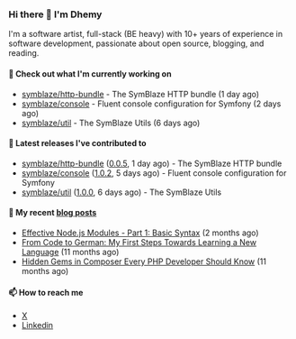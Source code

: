 ### Hi there 👋 I'm Dhemy

I'm a software artist, full-stack (BE heavy) with 10+ years of experience in software development,
passionate about open source, blogging, and reading.

#### 👷 Check out what I'm currently working on

- [symblaze/http-bundle](https://github.com/symblaze/http-bundle) - The SymBlaze HTTP bundle (1 day ago)
- [symblaze/console](https://github.com/symblaze/console) - Fluent console configuration for Symfony (2 days ago)
- [symblaze/util](https://github.com/symblaze/util) - The SymBlaze Utils (6 days ago)

#### 🔭 Latest releases I've contributed to

- [symblaze/http-bundle](https://github.com/symblaze/http-bundle) ([0.0.5](https://github.com/symblaze/http-bundle/releases/tag/0.0.5), 1 day ago) - The SymBlaze HTTP bundle
- [symblaze/console](https://github.com/symblaze/console) ([1.0.2](https://github.com/symblaze/console/releases/tag/1.0.2), 5 days ago) - Fluent console configuration for Symfony
- [symblaze/util](https://github.com/symblaze/util) ([1.0.0](https://github.com/symblaze/util/releases/tag/1.0.0), 6 days ago) - The SymBlaze Utils

#### 📜 My recent [blog posts](https://imdhemy.com/)

- [Effective Node.js Modules - Part 1: Basic Syntax](https://imdhemy.com/blog/nodejs/effective-nodejs-modules-part-1.html) (2 months ago)
- [From Code to German: My First Steps Towards Learning a New Language](https://imdhemy.com/blog/germany/from-code-to-german.html) (11 months ago)
- [Hidden Gems in Composer Every PHP Developer Should Know](https://imdhemy.com/blog/php/hidden-gems-in-composer.html) (11 months ago)

#### 📫 How to reach me

- [X](https://twitter.com/imdhemy)
- [Linkedin](https://linkedin.com/in/imdhemy)
